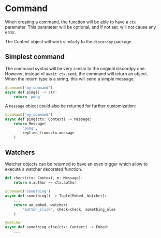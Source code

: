 
# Command

When creating a command, the function will be able to have a `ctx` parameter.
This parameter will be optional, and if not set, will not cause any error.

The Context object will work similarly to the `discordpy` package.



## Simplest command

The command syntax will be very similar to the original discordpy one.
However, instead of `await ctx.send`, the command will return an object.
When the return type is a string, this will send a simple message.

```py
@command('my_command')
async def ping() -> str:
    return 'pong'
```

A `Message` object could also be returned for further customization:
```py
@command('my_command')
async def ping(ctx: Context) -> Message:
    return Message(
        'pong',
        replied_from=ctx.message
    )
```

## Watchers
Watcher objects can be returned to have an even trigger which allow to 
execute a watcher decorated function.

```py
def check(ctx: Context, m: Message):
    return m.author == ctx.author

@command('something')
async def something() -> Tuple[Embed, Watcher]:
    ...
    return an_embed, watcher(
        'button_click', check=check, something_else
    )

@watcher
async def something_else(ctx: Context) -> Embed:
    ...

```